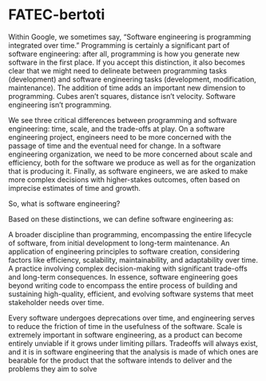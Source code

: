 # FATEC-bertoti

Within Google, we sometimes say, “Software engineering is programming integrated over time.” Programming is certainly a significant part of software engineering: after all, programming is how you generate new software in the first place. If you accept this distinction, it also becomes clear that we might need to delineate between programming tasks (development) and software engineering tasks (development, modification, maintenance). The addition of time adds an important new dimension to programming. Cubes aren’t squares, distance isn’t velocity. Software engineering isn’t programming.


We see three critical differences between programming and software engineering: time, scale, and the trade-offs at play. On a software engineering project, engineers need to be more concerned with the passage of time and the eventual need for change. In a software engineering organization, we need to be more concerned about scale and efficiency, both for the software we produce as well as for the organization that is producing it. Finally, as software engineers, we are asked to make more complex decisions with higher-stakes outcomes, often based on imprecise estimates of time and growth.


So, what is software engineering?

Based on these distinctions, we can define software engineering as:

A broader discipline than programming, encompassing the entire lifecycle of software, from initial development to long-term maintenance.
An application of engineering principles to software creation, considering factors like efficiency, scalability, maintainability, and adaptability over time.
A practice involving complex decision-making with significant trade-offs and long-term consequences.
In essence, software engineering goes beyond writing code to encompass the entire process of building and sustaining high-quality, efficient, and evolving software systems that meet stakeholder needs over time.

Every software undergoes deprecations over time, and engineering serves to reduce the friction of time in the usefulness of the software. Scale is extremely important in software engineering, as a product can become entirely unviable if it grows under limiting pillars. Tradeoffs will always exist, and it is in software engineering that the analysis is made of which ones are bearable for the product that the software intends to deliver and the problems they aim to solve
